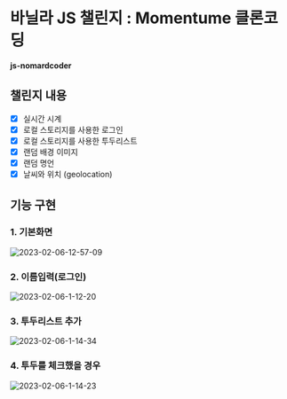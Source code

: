 # 바닐라 JS 챌린지 : Momentume 클론코딩
**js-nomardcoder**

## 챌린지 내용
- [x] 실시간 시계
- [x] 로컬 스토리지를 사용한 로그인
- [x] 로컬 스토리지를 사용한 투두리스트
- [x] 랜덤 배경 이미지
- [x] 랜덤 명언
- [x] 날씨와 위치 (geolocation)
## 기능 구현
### 1. 기본화면
<img src="https://i.ibb.co/XX65R37/2023-02-06-12-57-09.png" alt="2023-02-06-12-57-09" border="0" />

### 2. 이름입력(로그인)
<img src="https://i.ibb.co/nLpqyzw/2023-02-06-1-12-20.png" alt="2023-02-06-1-12-20" border="0" />

### 3. 투두리스트 추가
<img src="https://i.ibb.co/tLxFtXZ/2023-02-06-1-14-34.png" alt="2023-02-06-1-14-34" border="0" />

### 4. 투두를 체크했을 경우
<img src="https://i.ibb.co/3TYjLhk/2023-02-06-1-14-23.png" alt="2023-02-06-1-14-23" border="0" />
